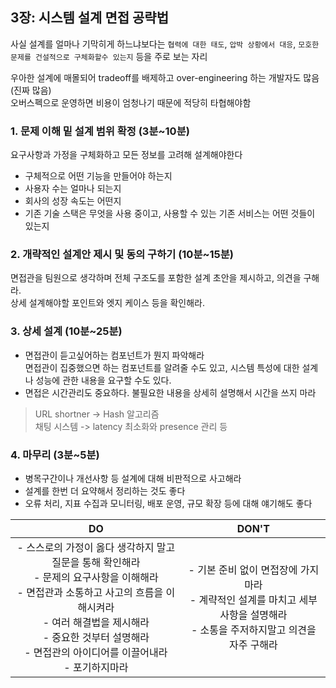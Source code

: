 ## 3장: 시스템 설계 면접 공략법

사실 설계를 얼마나 기막히게 하느냐보다는 `협력에 대한 태도`, `압박 상황에서 대응`, `모호한 문제를 건설적으로 구체화할수 있는지` 등을 주로 보는 자리

우아한 설계에 매몰되어 tradeoff를 배제하고 over-engineering 하는 개발자도 많음(진짜 많음)<br>
오버스펙으로 운영하면 비용이 엄청나기 때문에 적당히 타협해야함

### 1. 문제 이해 밑 설계 범위 확정 (3분~10분)

요구사항과 가정을 구체화하고 모든 정보를 고려해 설계해야한다

- 구체적으로 어떤 기능을 만들어야 하는지
- 사용자 수는 얼마나 되는지
- 회사의 성장 속도는 어떤지
- 기존 기술 스택은 무엇을 사용 중이고, 사용할 수 있는 기존 서비스는 어떤 것들이 있는지

### 2. 개략적인 설계안 제시 및 동의 구하기 (10분~15분)

면접관을 팀원으로 생각하며 전체 구조도를 포함한 설계 초안을 제시하고, 의견을 구해라.<br>
상세 설계해야할 포인트와 엣지 케이스 등을 확인해라.

### 3. 상세 설계 (10분~25분)

- 면접관이 듣고싶어하는 컴포넌트가 뭔지 파악해라
  <br>면접관이 집중했으면 하는 컴포넌트를 알려줄 수도 있고, 시스템 특성에 대한 설계나 성능에 관한 내용을 요구할 수도 있다.
- 면접은 시간관리도 중요하다. 불필요한 내용을 상세히 설명해서 시간을 쓰지 마라

> URL shortner -> Hash 알고리즘<br>
> 채팅 시스템 -> latency 최소화와 presence 관리 등

### 4. 마무리 (3분~5분)

- 병목구간이나 개선사항 등 설계에 대해 비판적으로 사고해라
- 설계를 한번 더 요약해서 정리하는 것도 좋다
- 오류 처리, 지표 수집과 모니터링, 배포 운영, 규모 확장 등에 대해 얘기해도 좋다

|                                                                                                                               DO                                                                                                                                |                                                               DON'T                                                                |
| :-------------------------------------------------------------------------------------------------------------------------------------------------------------------------------------------------------------------------------------------------------------: | :--------------------------------------------------------------------------------------------------------------------------------: |
| - 스스로의 가정이 옳다 생각하지 말고 질문을 통해 확인해라<br> - 문제의 요구사항을 이해해라<br> - 면접관과 소통하고 사고의 흐름을 이해시켜라<br> - 여러 해결법을 제시해라 <br> - 중요한 것부터 설명해라<br> - 면접관의 아이디어를 이끌어내라 <br> - 포기하지마라 | - 기본 준비 없이 면접장에 가지 마라 <br> - 계략적인 설계를 마치고 세부사항을 설명해라<br> - 소통을 주저하지말고 의견을 자주 구해라 |
